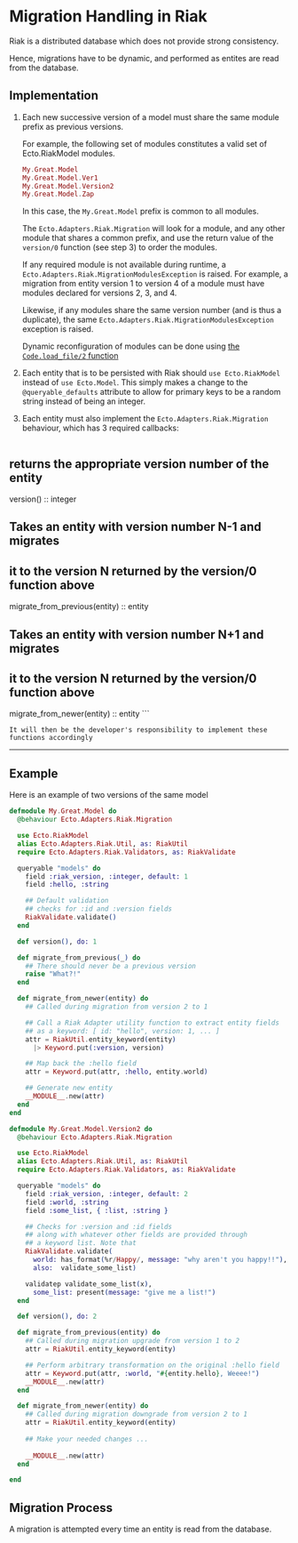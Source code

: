 # Migration Handling in Riak

Riak is a distributed database which does not provide strong consistency.

Hence, migrations have to be dynamic, and performed as entites are read from the database.

## Implementation

1. Each new successive version of a model must share the same module prefix as previous versions.

    For example, the following set of modules constitutes a valid set of Ecto.RiakModel modules.
    
    ```elixir
    My.Great.Model
    My.Great.Model.Ver1
    My.Great.Model.Version2
    My.Great.Model.Zap
    ```

    In this case, the `My.Great.Model` prefix is common to all modules.

    The `Ecto.Adapters.Riak.Migration` will look for a module, and any other module that shares a common prefix, and use the return value of the `version/0` function (see step 3) to order the modules.

    If any required module is not available during runtime, a `Ecto.Adapters.Riak.MigrationModulesException` is raised. For example, a migration from entity version 1 to version 4 of a module must have modules declared for versions 2, 3, and 4.

    Likewise, if any modules share the same version number (and is thus a duplicate), the same `Ecto.Adapters.Riak.MigrationModulesException` exception is raised.

    Dynamic reconfiguration of modules can be done using [the `Code.load_file/2` function](http://elixir-lang.org/docs/master/Code.html#load_file/2)

2. Each entity that is to be persisted with Riak should `use Ecto.RiakModel` instead of `use Ecto.Model`. This simply makes a change to the `@queryable_defaults` attribute to allow for primary keys to be a random string instead of being an integer.

3. Each entity must also implement the `Ecto.Adapters.Riak.Migration` behaviour, which has 3 required callbacks:

    ```elixir
## returns the appropriate version number of the entity
version() :: integer

## Takes an entity with version number N-1 and migrates
## it to the version N returned by the version/0 function above
migrate_from_previous(entity) :: entity

## Takes an entity with version number N+1 and migrates
## it to the version N returned by the version/0 function above
migrate_from_newer(entity) :: entity
    ```

    It will then be the developer's responsibility to implement these functions accordingly

---

## Example

Here is an example of two versions of the same model

```elixir
defmodule My.Great.Model do
  @behaviour Ecto.Adapters.Riak.Migration

  use Ecto.RiakModel
  alias Ecto.Adapters.Riak.Util, as: RiakUtil
  require Ecto.Adapters.Riak.Validators, as: RiakValidate

  queryable "models" do
    field :riak_version, :integer, default: 1
    field :hello, :string

    ## Default validation
    ## checks for :id and :version fields
    RiakValidate.validate()
  end

  def version(), do: 1

  def migrate_from_previous(_) do
    ## There should never be a previous version
    raise "What?!"
  end

  def migrate_from_newer(entity) do
    ## Called during migration from version 2 to 1

    ## Call a Riak Adapter utility function to extract entity fields
    ## as a keyword: [ id: "hello", version: 1, ... ]
    attr = RiakUtil.entity_keyword(entity)
      |> Keyword.put(:version, version)

    ## Map back the :hello field
    attr = Keyword.put(attr, :hello, entity.world)

    ## Generate new entity
    __MODULE__.new(attr)
  end
end
```

```elixir
defmodule My.Great.Model.Version2 do
  @behaviour Ecto.Adapters.Riak.Migration

  use Ecto.RiakModel
  alias Ecto.Adapters.Riak.Util, as: RiakUtil
  require Ecto.Adapters.Riak.Validators, as: RiakValidate

  queryable "models" do
    field :riak_version, :integer, default: 2
    field :world, :string
    field :some_list, { :list, :string }

    ## Checks for :version and :id fields
    ## along with whatever other fields are provided through
    ## a keyword list. Note that 
    RiakValidate.validate(
      world: has_format(%r/Happy/, message: "why aren't you happy!!"),
      also:  validate_some_list)

    validatep validate_some_list(x),
      some_list: present(message: "give me a list!")
  end

  def version(), do: 2

  def migrate_from_previous(entity) do
    ## Called during migration upgrade from version 1 to 2
    attr = RiakUtil.entity_keyword(entity)

    ## Perform arbitrary transformation on the original :hello field
    attr = Keyword.put(attr, :world, "#{entity.hello}, Weeee!")
    __MODULE__.new(attr)
  end

  def migrate_from_newer(entity) do
    ## Called during migration downgrade from version 2 to 1
    attr = RiakUtil.entity_keyword(entity)
    
    ## Make your needed changes ...
    
    __MODULE__.new(attr)
  end

end
```

## Migration Process

A migration is attempted every time an entity is read from the database.

```elixir

```
